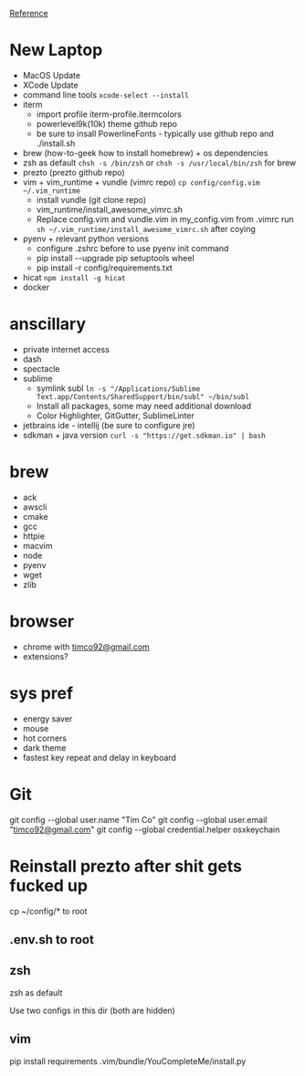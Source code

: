 

[Reference](https://sourabhbajaj.com/mac-setup)


# New Laptop
  - MacOS Update
  - XCode Update
  - command line tools `xcode-select --install`
  - iterm
    - import profile iterm-profile.itermcolors
    - powerlevel9k(10k) theme github repo
    - be sure to insall PowerlineFonts - typically use github repo and ./install.sh
  - brew (how-to-geek how to install homebrew) + os dependencies
  - zsh as default `chsh -s /bin/zsh` or `chsh -s /usr/local/bin/zsh` for brew
  - prezto (prezto github repo)
  - vim + vim_runtime + vundle (vimrc repo) `cp config/config.vim ~/.vim_runtime`
    - install vundle (git clone repo)
    - vim_runtime/install_awesome_vimrc.sh
    - Replace config.vim and vundle.vim in my_config.vim from .vimrc
    run `sh ~/.vim_runtime/install_awesome_vimrc.sh` after coying
  - pyenv + relevant python versions 
    - configure .zshrc before to use pyenv init command
    - pip install --upgrade pip setuptools wheel
    - pip install -r config/requirements.txt
  - hicat `npm install -g hicat`
  - docker

# anscillary
  - private internet access
  - dash
  - spectacle
  - sublime
    - symlink subl `ln -s "/Applications/Sublime Text.app/Contents/SharedSupport/bin/subl" ~/bin/subl`
    - Install all packages, some may need additional download
    - Color Highlighter, GitGutter, SublimeLinter
  - jetbrains ide - intellij (be sure to configure jre)
  - sdkman + java version `curl -s "https://get.sdkman.io" | bash`

# brew
  - ack
  - awscli
  - cmake
  - gcc
  - httpie
  - macvim
  - node
  - pyenv
  - wget
  - zlib

# browser
  - chrome with timco92@gmail.com
  - extensions?

# sys pref
  - energy saver
  - mouse
  - hot corners
  - dark theme
  - fastest key repeat and delay in keyboard


# Git
git config --global user.name "Tim Co"
git config --global user.email "timco92@gmail.com"
git config --global credential.helper osxkeychain

# Reinstall prezto after shit gets fucked up

cp ~/config/* to root

## .env.sh to root

## zsh 
zsh as default

Use two configs in this dir (both are hidden)

## vim
pip install requirements
.vim/bundle/YouCompleteMe/install.py
